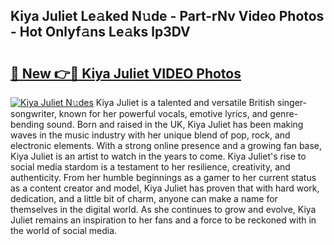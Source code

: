 ## Kiya Juliet Le𝚊ked N𝚞de - Part-rNv Video Photos - Hot Onlyf𝚊ns Le𝚊ks lp3DV

# <h2><a href="http://ab54032.deff.icu/?id=Kiya+Juliet">🔗 New 👉🔴 Kiya Juliet VIDEO Photos</a></h2>

[![Kiya Juliet N𝚞des](https://i.imgur.com/rIISA9y.gif)](http://ab54032.deff.icu/?id=Kiya+Juliet)
Kiya Juliet is a talented and versatile British singer-songwriter, known for her powerful vocals, emotive lyrics, and genre-bending sound. Born and raised in the UK, Kiya Juliet has been making waves in the music industry with her unique blend of pop, rock, and electronic elements. With a strong online presence and a growing fan base, Kiya Juliet is an artist to watch in the years to come. Kiya Juliet's rise to social media stardom is a testament to her resilience, creativity, and authenticity. From her humble beginnings as a gamer to her current status as a content creator and model, Kiya Juliet has proven that with hard work, dedication, and a little bit of charm, anyone can make a name for themselves in the digital world. As she continues to grow and evolve, Kiya Juliet remains an inspiration to her fans and a force to be reckoned with in the world of social media.
